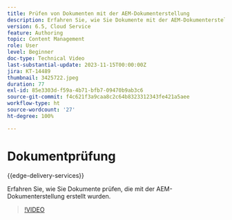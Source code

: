 ```yaml
---
title: Prüfen von Dokumenten mit der AEM-Dokumenterstellung
description: Erfahren Sie, wie Sie Dokumente mit der AEM-Dokumenterstellung prüfen
version: 6.5, Cloud Service
feature: Authoring
topic: Content Management
role: User
level: Beginner
doc-type: Technical Video
last-substantial-update: 2023-11-15T00:00:00Z
jira: KT-14489
thumbnail: 3425722.jpeg
duration: 77
exl-id: 85e3303d-f59a-4b71-bfb7-09470b9ab3c6
source-git-commit: f4c621f3a9caa8c2c64b8323312343fe421a5aee
workflow-type: ht
source-wordcount: '27'
ht-degree: 100%

---
```


# Dokumentprüfung

{{edge-delivery-services}}

Erfahren Sie, wie Sie Dokumente prüfen, die mit der AEM-Dokumenterstellung erstellt wurden.

>[!VIDEO](https://video.tv.adobe.com/v/3425722/?learn=on)
